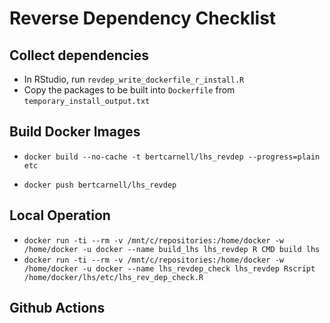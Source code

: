 # Reverse Dependency Checklist

## Collect dependencies

- In RStudio, run `revdep_write_dockerfile_r_install.R`
- Copy the packages to be built into `Dockerfile` from `temporary_install_output.txt`

## Build Docker Images

- `docker build --no-cache -t bertcarnell/lhs_revdep --progress=plain etc`

- `docker push bertcarnell/lhs_revdep`

## Local Operation

- `docker run -ti --rm -v /mnt/c/repositories:/home/docker -w /home/docker -u docker --name build_lhs lhs_revdep R CMD build lhs`
- `docker run -ti --rm -v /mnt/c/repositories:/home/docker -w /home/docker -u docker --name lhs_revdep_check lhs_revdep Rscript /home/docker/lhs/etc/lhs_rev_dep_check.R`

## Github Actions

